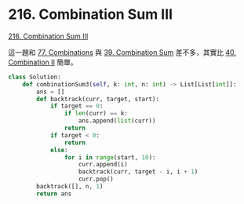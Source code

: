 # 216. Combination Sum III

[216. Combination Sum III](https://leetcode.com/problems/combination-sum-iii/)

這一題和 [77. Combinations](../combinations.md) 與 [39. Combination Sum](./) 差不多，其實比 [40. Combination II](combination-sum-ii.md) 簡單。

```python
class Solution:
    def combinationSum3(self, k: int, n: int) -> List[List[int]]:
        ans = []
        def backtrack(curr, target, start):
            if target == 0:
                if len(curr) == k:
                    ans.append(list(curr))
                return
            if target < 0:
                return
            else:
                for i in range(start, 10):
                    curr.append(i)
                    backtrack(curr, target - i, i + 1)
                    curr.pop()
        backtrack([], n, 1)
        return ans
```




